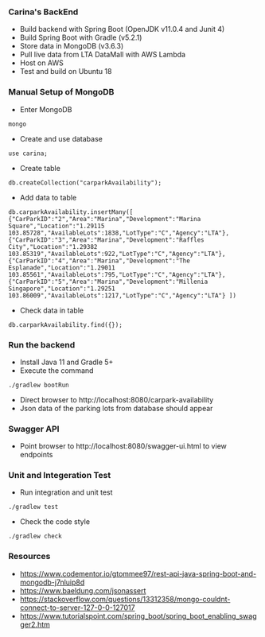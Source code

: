 ### Carina's BackEnd

- Build backend with Spring Boot (OpenJDK v11.0.4 and Junit 4)
- Build Spring Boot with Gradle (v5.2.1)
- Store data in MongoDB (v3.6.3)
- Pull live data from LTA DataMall with AWS Lambda
- Host on AWS
- Test and build on Ubuntu 18

### Manual Setup of MongoDB

- Enter MongoDB
```$xslt
mongo
```
- Create and use database
```$xslt
use carina;
```
- Create table
```$xslt
db.createCollection("carparkAvailability");
```
- Add data to table
```$xslt
db.carparkAvailability.insertMany([ {"CarParkID":"2","Area":"Marina","Development":"Marina Square","Location":"1.29115 103.85728","AvailableLots":1838,"LotType":"C","Agency":"LTA"},{"CarParkID":"3","Area":"Marina","Development":"Raffles City","Location":"1.29382 103.85319","AvailableLots":922,"LotType":"C","Agency":"LTA"},{"CarParkID":"4","Area":"Marina","Development":"The Esplanade","Location":"1.29011 103.85561","AvailableLots":795,"LotType":"C","Agency":"LTA"},{"CarParkID":"5","Area":"Marina","Development":"Millenia Singapore","Location":"1.29251 103.86009","AvailableLots":1217,"LotType":"C","Agency":"LTA"} ])
```
- Check data in table
```$xslt
db.carparkAvailability.find({});
```

### Run the backend
- Install Java 11 and Gradle 5+
- Execute the command
```$xslt
./gradlew bootRun
```
- Direct browser to http://localhost:8080/carpark-availability
- Json data of the parking lots from database should appear

### Swagger API
- Point browser to http://localhost:8080/swagger-ui.html to view endpoints

### Unit and Integeration Test
- Run integration and unit test
```$xslt
./gradlew test
```
- Check the code style
```$xslt
./gradlew check
```

### Resources

- https://www.codementor.io/gtommee97/rest-api-java-spring-boot-and-mongodb-j7nluip8d
- https://www.baeldung.com/jsonassert
- https://stackoverflow.com/questions/13312358/mongo-couldnt-connect-to-server-127-0-0-127017
- https://www.tutorialspoint.com/spring_boot/spring_boot_enabling_swagger2.htm